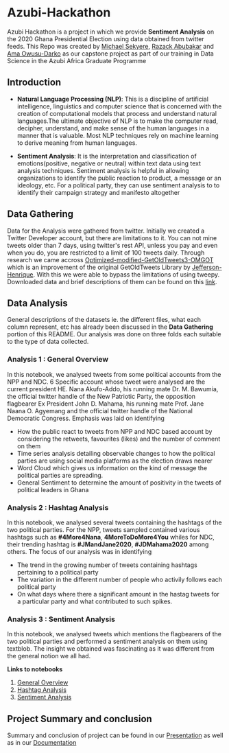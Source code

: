 # Azubi-Hackathon
Azubi Hackathon is a project in which we provide **Sentiment Analysis** on the 2020 Ghana Presidential Election using data obtained from twitter feeds.
This Repo was created by [Michael Sekyere](https://www.linkedin.com/in/michael-sekyere-0a4898193/ "Michael Sekyere"),
[Razack Abubakar](https://www.linkedin.com/in/razack-abubakar-853160156/ "Razack Abubakar") and
[Ama Owusu-Darko](https://www.linkedin.com/in/aowusuda/ "Ama Owusu-Darko") as our capstone project as part of our training in Data Science in
the Azubi Africa Graduate Programme

## Introduction
* **Natural Language Processing (NLP)**: This is a discipline of artificial intelligence, linguistics and computer science that is concerned with the creation of computational models that process and understand natural languages.The ultimate objective of NLP is to make the computer read, decipher, understand, and make sense of the human languages in a manner that is valuable. Most NLP techniques rely on machine learning to derive meaning from human languages.

* **Sentiment Analysis**: It is the interpretation and classification of emotions(positive, negative or neutral) within text data using text analysis techniques. Sentiment analysis is helpful in allowing organizations to identify the public reaction to product, a message or an ideology, etc. For a political party, they can use sentiment analysis to to identify their campaign strategy and manifesto altogether

## Data Gathering
Data for the Analysis were gathered from twitter. Initially we created a Twitter Developer account, but there are limitations to it. You can not mine tweets older than 7 days, using twitter's rest API, unless you pay and even when you do, you are restricted to a limit of 100 tweets daily. Through research we came accross [Optimized-modified-GetOldTweets3-OMGOT](https://github.com/marquisvictor/Optimized-Modified-GetOldTweets3-OMGOT "Optimized-modified-GetOldTweets3-OMGOT") which is an improvement  of the original GetOldTweets Library by [Jefferson-Henrique](https://github.com/Jefferson-Henrique/GetOldTweets-python/ "Jefferson-Henrique"). With this we were able to bypass the limitations of using tweepy. Downloaded data and brief descriptions of them can be found on this [link](https://github.com/mickysekyere/Azubi-Hackathon/blob/master/Data/Data.md "link").

## Data Analysis
General descriptions of the datasets ie. the different files, what each column represent, etc has already been discussed in the **Data Gathering** portion of this README. Our analysis was done on three folds each suitable to the type of data collected. 
  ### Analysis 1 : General Overview
  In this notebook, we analysed tweets from some political accounts from the NPP and NDC. 6 Specific account whose tweet were analysed are the current president 
  HE. Nana Akufo-Addo, his running mate Dr. M. Bawumia, the official twitter handle of the New Patriotic Party, the opposition flagbearer Ex President John D. Mahama,
  his running mate Prof. Jane Naana O. Agyemang and the official twitter handle of the National Democratic Congress.
  Emphasis was laid on  identifying
  * How the public react to tweets from NPP and NDC based account by considering the retweets, favourites (likes) and the number of comment on them
  * Time series analysis detailing observable changes to how the political parties are using social media platforms as the election draws nearer
  * Word Cloud which gives us information on the kind of message the political parties are spreading.
  * General Sentiment to determine the amount of positivity in the tweets of political leaders in Ghana
  
  ### Analysis 2 : Hashtag Analysis
  In this notebook, we analysed several tweets containing the hashtags of the two political parties. For the NPP, tweets sampled contained various hashtags such as
  **#4More4Nana**, **4MoreToDoMore4You** whiles for NDC, their trending hashtag is **#JMandJane2020**, **#JDMahama2020** among others. The focus of our analysis was in  identifying
  * The trend in the growing number of tweets containing hashtags pertaining to a political party
  * The variation in the different number of people who activily follows each political party
  * On what days where there a significant amount in the hastag tweets for a particular party and what contributed to such spikes.
  
  ### Analysis 3 : Sentiment Analysis
  In this notebook, we analysed tweets which mentions the flagbearers of the two political parties and performed a sentiment analysis on them using textblob. The insight
  we obtained was fascinating as it was different from the general notion we all had.
  
  **Links to notebooks**
  1. [General Overview](https://github.com/mickysekyere/Azubi-Hackathon/blob/master/code_files/General%20Overview.ipynb "General Overview")
  2. [Hashtag Analysis](https://github.com/mickysekyere/Azubi-Hackathon/blob/master/code_files/Hashtags%20Analysis.ipynb "Hashtag Analysis")
  3. [Sentiment Analysis](https://github.com/mickysekyere/Azubi-Hackathon/blob/master/code_files/Sentiment%20Analysis.ipynb "Sentiment Analysis")

## Project Summary and conclusion
Summary and conclusion of project can be found in our [Presentation](https://github.com/mickysekyere/Azubi-Hackathon/blob/master/hackathon%202020.pptx "Presentation") as well as in our [Documentation](https://github.com/mickysekyere/Azubi-Hackathon/blob/master/Hackathonword%202020.docx "Documentation")

